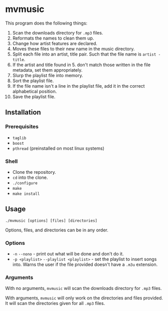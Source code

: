 # mvmusic

This program does the following things:

1. Scan the downloads directory for `.mp3` files.
2. Reformats the names to clean them up.
3. Change how artist features are declared.
4. Moves these files to their new name in the music directory.
5. Split each file into an artist, title pair.  Such that the file
   name is `artist - title`.
6. If the artist and title found in 5. don't match those written in
   the file metadata, set them appropriately.
7. Slurp the playlist file into memory.
8. Sort the playlist file.
9. If the file name isn't a line in the playlist file, add it in the
   correct alphabetical position.
10. Save the playlist file.

## Installation
### Prerequisites
* `taglib`
* `boost`
* `pthread` (preinstalled on most linux systems)

### Shell
* Clone the repository.
* `cd` into the clone.
* `./configure`
* `make`
* `make install`

## Usage
`./mvmusic [options] [files] [directories]`

Options, files, and directories can be in any order.

### Options
* `-n` `--nono` - print out what will be done and don't do it.
* `-p <playlist>` `--playlist <playlist>` - set the playlist to insert
  songs into.  Warns the user if the file provided doesn't have a
  `.m3u` extension.

### Arguments
With no arguments, `mvmusic` will scan the downloads directory for
`.mp3` files.

With arguments, `mvmusic` will only work on the directories and files
provided.  It will scan the directories given for all `.mp3` files.
